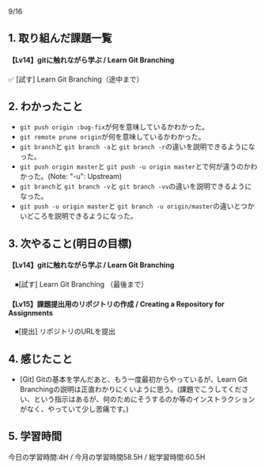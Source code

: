 9/16

## 1. 取り組んだ課題一覧
#### 【Lv14】gitに触れながら学ぶ / Learn Git Branching
 ✅ [試す] Learn Git Branching（途中まで）

## 2. わかったこと
- `git push origin :bug-fix`が何を意味しているかわかった。
- `git remote prune origin`が何を意味しているかわかった。
- `git branch`と `git branch -a`と `git branch -r`の違いを説明できるようになった。
- `git push origin master`と `git push -u origin master`とで何が違うのかわかった。(Note: "-u": Upstream)
- `git branch`と `git branch -v`と `git branch -vv`の違いを説明できるようになった。
- `git push -u origin master`と `git branch -u origin/master`の違いとつかいどころを説明できるようになった。

## 3. 次やること(明日の目標)
#### 【Lv14】gitに触れながら学ぶ / Learn Git Branching
　⏹[試す] Learn Git Branching （最後まで）

#### 【Lv15】課題提出用のリポジトリの作成 / Creating a Repository for Assignments
　⏹[提出] リポジトリのURLを提出

## 4. 感じたこと
- [Git] Gitの基本を学んだあと、もう一度最初からやっているが、Learn Git Branchingの説明は正直わかりにくいように思う。(課題でこうしてください、という指示はあるが、何のためにそうするのか等のインストラクションがなく、やっていて少し苦痛です。)

## 5. 学習時間
今日の学習時間:4H / 今月の学習時間58.5H / 総学習時間:60.5H


